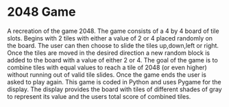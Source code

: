 # 2048 Game

A recreation of the game 2048.
The game consists of a 4 by 4 board of tile slots.
Begins with 2 tiles with either a value of 2 or 4 placed randomly on the board.
The user can then choose to slide the tiles up,down,left or right. 
Once the tiles are moved in the desired direction a new random block is added to the board with a value of either 2 or 4.
The goal of the game is to combine tiles with equal values to reach a tile of 2048 (or even higher) without running out of valid tile slides.
Once the game ends the user is asked to play again.
This game is coded in Python and uses Pygame for the display.
The display provides the board with tiles of different shades of gray to represent its value and the users total score of combined tiles.
